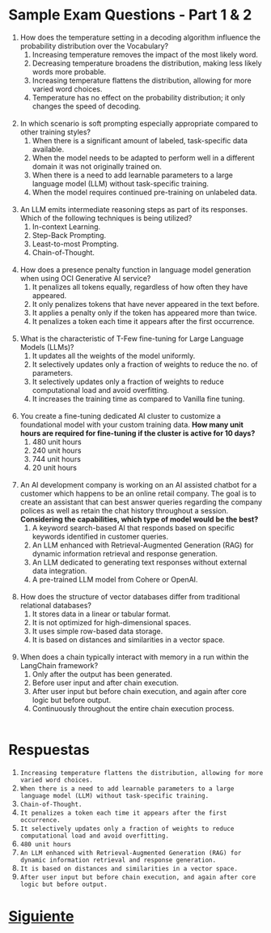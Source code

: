 # Sample Exam Questions - Part 1 & 2

1. How does the temperature setting in a decoding algorithm influence the probability distribution over the Vocabulary?
   1. Increasing temperature removes the impact of the most likely word.
   2. Decreasing temperature broadens the distribution, making less likely words more probable.
   3. Increasing temperature flattens the distribution, allowing for more varied word choices.
   4. Temperature has no effect on the probability distribution; it only changes the speed of decoding.<br><br>
2. In which scenario is soft prompting especially appropriate compared to other training styles?
   1. When there is a significant amount of labeled, task-specific data available.
   2. When the model needs to be adapted to perform well in a different domain it was not originally trained on.
   3. When there is a need to add learnable parameters to a large language model (LLM) without task-specific training.
   4. When the model requires continued pre-training on unlabeled data.<br><br>
3. An LLM emits intermediate reasoning steps as part of its responses. Which of the following techniques is being utilized?
   1. In-context Learning.
   2. Step-Back Prompting.
   3. Least-to-most Prompting.
   4. Chain-of-Thought.<br><br>
4. How does a presence penalty function in language model generation when using OCI Generative AI service?
   1. It penalizes all tokens equally, regardless of how often they have appeared.
   2. It only penalizes tokens that have never appeared in the text before.
   3. It applies a penalty only if the token has appeared more than twice.
   4. It penalizes a token each time it appears after the first occurrence.<br><br> 
5. What is the characteristic of T-Few fine-tuning for Large Language Models (LLMs)?
   1. It updates all the weights of the model uniformly.
   2. It selectively updates only a fraction of weights to reduce the no. of parameters.
   3. It selectively updates only a fraction of weights to reduce computational load and avoid overfitting.
   4. It increases the training time as compared to Vanilla fine tuning.<br><br>
6. You create a fine-tuning dedicated AI cluster to customize a foundational model with your custom training data. **How many unit hours are required for fine-tuning if the cluster is active for 10 days?**
   1. 480 unit hours
   2. 240 unit hours
   3. 744 unit hours
   4. 20 unit hours<br><br>
7. An AI development company is working on an AI assisted chatbot for a customer which happens to be an online retail company. The goal is to create an assistant that can best answer queries regarding the company polices as well as retain the chat history throughout a session. **Considering the capabilities, which type of model would be the best?**
   1. A keyword search-based AI that responds based on specific keywords identified in customer queries.
   2. An LLM enhanced with Retrieval-Augmented Generation (RAG) for dynamic information retrieval and response generation.
   3. An LLM dedicated to generating text responses without external data integration.
   4. A pre-trained LLM model from Cohere or OpenAI.<br><br>
8. How does the structure of vector databases differ from traditional relational databases?
   1. It stores data in a linear or tabular format.
   2. It is not optimized for high-dimensional spaces.
   3. It uses simple row-based data storage.
   4. It is based on distances and similarities in a vector space.<br><br> 
9. When does a chain typically interact with memory in a run within the LangChain framework?
   1.  Only after the output has been generated.
   2.  Before user input and after chain execution.
   3.  After user input but before chain execution, and again after core logic but before output.
   4.  Continuously throughout the entire chain execution process.<br><br>

# Respuestas

1. `Increasing temperature flattens the distribution, allowing for more varied word choices.`
2. `When there is a need to add learnable parameters to a large language model (LLM) without task-specific training.`
3. `Chain-of-Thought.`
4. `It penalizes a token each time it appears after the first occurrence.`
5. `It selectively updates only a fraction of weights to reduce computational load and avoid overfitting.`
6. `480 unit hours`
7. `An LLM enhanced with Retrieval-Augmented Generation (RAG) for dynamic information retrieval and response generation.`
8. `It is based on distances and similarities in a vector space.`
9. `After user input but before chain execution, and again after core logic but before output.`

# [Siguiente](./Preguntas_3.md)